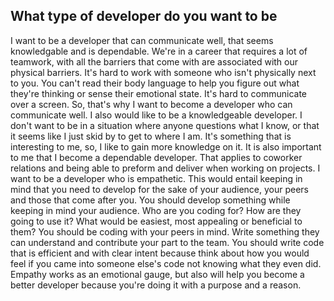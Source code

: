 ## What type of developer do you want to be

I want to be a developer that can communicate well, that seems knowledgable and is dependable. We're in a career that requires a lot of teamwork, with all the barriers that come with are associated with our physical barriers. It's hard to work with someone who isn't physically next to you. You can't read their body language to help you figure out what they're thinking or sense their emotional state. It's hard to communicate over a screen. So, that's why I want to become a developer who can communicate well. I also would like to be a knowledgeable developer. I don't want to be in a situation where anyone questions what I know, or that it seems like I just skid by to get to where I am. It's something that is interesting to me, so, I like to gain more knowledge on it. It is also important to me that I become a dependable developer. That applies to coworker relations and being able to preform and deliver when working on projects.
I want to be a developer who is empathetic. This would entail keeping in mind that you need to develop for the sake of your audience, your peers and those that come after you. You should develop something while keeping in mind your audience. Who are you coding for? How are they going to use it? What would be easiest, most appealing or beneficial to them? You should be coding with your peers in mind. Write something they can understand and contribute your part to the team. You should write code that is efficient and with clear intent because think about how you would feel if you came into someone else's code not knowing what they even did. Empathy works as an emotional gauge, but also will help you become a better developer because you're doing it with a purpose and a reason.
